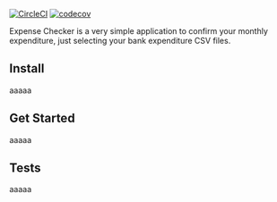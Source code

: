 [![CircleCI](https://circleci.com/gh/syusyu/expense-checker/tree/master.svg?style=svg)](https://circleci.com/gh/syusyu/expense-checker/tree/master)
[![codecov](https://codecov.io/gh/syusyu/expense-checker/branch/master/graph/badge.svg)](https://codecov.io/gh/syusyu/expense-checker)

Expense Checker is a very simple application to confirm your monthly expenditure, just selecting
your bank expenditure CSV files.


Install
-----------
aaaaa

Get Started
-----------
aaaaa


Tests
-----------
aaaaa

